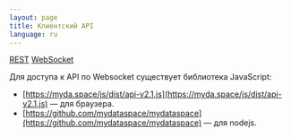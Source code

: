 ```yaml
---
layout: page
title: Клиентский API
language: ru
---
```


<div class="page-tab-list">
    <a href="/ru/docs/client-api" class="page-tab page-tab--active">REST</a>
    <a href="/ru/docs/client-api/websocket" class="page-tab">WebSocket</a>
</div>

Для доступа к API по Websocket существует библиотека JavaScript:
* [https://myda.space/js/dist/api-v2.1.js](https://myda.space/js/dist/api-v2.1.js) &mdash; для браузера.
* [https://github.com/mydataspace/mydataspace](https://github.com/mydataspace/mydataspace) &mdash; для nodejs.